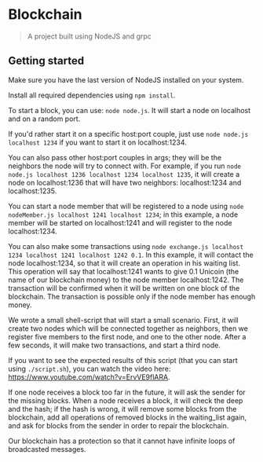 Blockchain
==========

> A project built using NodeJS and grpc

## Getting started

Make sure you have the last version of NodeJS installed on your system.

Install all required dependencies using `npm install`.

To start a block, you can use: `node node.js`. It will start a node on localhost and on a random port.

If you'd rather start it on a specific host:port couple, just use
`node node.js localhost 1234` if you want to start it on localhost:1234.

You can also pass other host:port couples in args; they will be the neighbors the node will try to connect with. For example, if you run
`node node.js localhost 1236 localhost 1234 localhost 1235`, it will create a node on localhost:1236 that will have two neighbors: localhost:1234 and localhost:1235.

You can start a node member that will be registered to a node using
`node nodeMember.js localhost 1241 localhost 1234`; in this example, a node member will be started on localhost:1241 and will register to the node localhost:1234.

You can also make some transactions using `node exchange.js localhost 1234 localhost 1241 localhost 1242 0.1`.
In this example, it will contact the node localhost:1234, so that it will create an operation in his waiting list. This operation will say that localhost:1241 wants to give 0.1 Unicoin (the name of our blockchain money) to the node member localhost:1242. The transaction will be confirmed when it will be written on one block of the blockchain. The transaction is possible only if the node member
has enough money.

We wrote a small shell-script that will start a small scenario.
First, it will create two nodes which will be connected together as neighbors, then we register five members to the first node, and one to the other node.
After a few seconds, it will make two transactions, and start a third node.

If you want to see the expected results of this script (that you can start using `./script.sh`), you can watch the video here:
https://www.youtube.com/watch?v=ErvVE9flARA.

If one node receives a block too far in the future, it will ask the sender for the missing blocks. When a node receives a block, it will check the deep and the hash; if the hash is wrong, it will remove some blocks from the blockchain, add all operations of removed blocks in the waiting_list again, and ask for
blocks from the sender in order to repair the blockchain.

Our blockchain has a protection so that it cannot have infinite loops of broadcasted messages.

